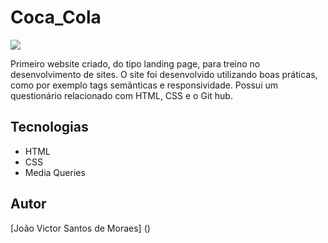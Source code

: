 # Coca_Cola
![](./img/Captura%20de%20Tela%202025-03-10%20%C3%A0s%2011.11.57.png)

Primeiro website criado, do tipo landing page, para treino no desenvolvimento de sites. O site foi desenvolvido utilizando boas práticas, como por exemplo tags semânticas e responsividade.
Possui um questionário relacionado com HTML, CSS e o Git hub.

## Tecnologias
* HTML
* CSS
* Media Queries

## Autor
[João Victor Santos de Moraes] ()